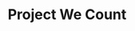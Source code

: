 ---
title: Project We Count
shortName: false
description: >-
  Ensuring that data science, AI and machine learning are equitable and that
  people with disabilities can help to shape the future of data science.
tags: []
link: https://wecount.inclusivedesign.ca/
---